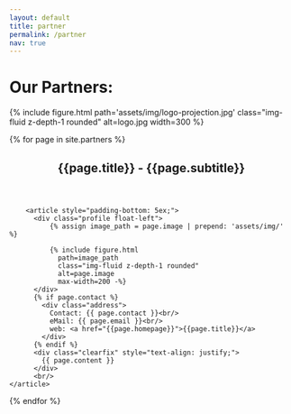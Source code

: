 ```yaml
---
layout: default
title: partner
permalink: /partner
nav: true
---
```


<h1> Our Partners: </h1>

{% include figure.html
    path='assets/img/logo-projection.jpg'
    class="img-fluid z-depth-1 rounded"
    alt=logo.jpg
    width=300 %}


{% for page in site.partners %}
 <div class="post">
        <header class="post-header">
          <h2 class="post-title">{{page.title}} - {{page.subtitle}}</h2>
        </header>

        <article style="padding-bottom: 5ex;">
          <div class="profile float-left">
              {% assign image_path = page.image | prepend: 'assets/img/' %}

              {% include figure.html
                path=image_path
                class="img-fluid z-depth-1 rounded"
                alt=page.image
                max-width=200 -%}
          </div>
          {% if page.contact %}
            <div class="address">
              Contact: {{ page.contact }}<br/>
              eMail: {{ page.email }}<br/>
              web: <a href="{{page.homepage}}">{{page.title}}</a>
            </div>
          {% endif %}
          <div class="clearfix" style="text-align: justify;">
            {{ page.content }}
          </div>
		  <br/>
	</article>
</div>
{% endfor %}
